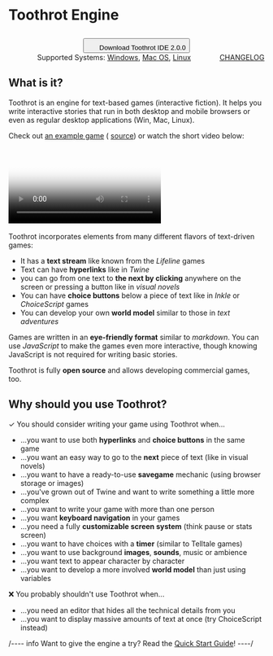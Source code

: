 # Toothrot Engine

<div style="text-align: center; padding-top: 10px;">
    <div class="cta-button-container">
        <button class="ide-download-button cta-button">
            <svg xmlns="http://www.w3.org/2000/svg" width="20" height="20" class="fill-black icon">
                <use xmlns:xlink="http://www.w3.org/1999/xlink" xlink:href="#icon-download"></use>
            </svg>
            Download Toothrot IDE 2.0.0
        </button>
        <div class="cta-button-alternatives">
            <div style="float: right;">
                <a href="https://github.com/toothrot-if/toothrot/blob/develop/CHANGELOG.md">
                CHANGELOG
                </a>
            </div>
            Supported Systems:
            <a class="downloadLink" data-os="windows" target="_blank" href="#win">Windows</a>,
            <a class="downloadLink" data-os="mac" target="_blank" href="#mac">Mac OS</a>,
            <a class="downloadLink" data-os="linux" target="_blank" href="#linux">Linux</a>
        </div>
    </div>
</div>

<div class="after-download-windows" style="display: none">

[IDE Quick Start Guide](docs/user/after-ide-download-windows.md)

</div>

<div class="after-download-mac" style="display: none">

[IDE Quick Start Guide](docs/user/after-ide-download-mac.md)

</div>

<div class="after-download-linux" style="display: none">

[IDE Quick Start Guide](docs/user/after-ide-download-linux.md)

</div>

<script>
(function () {
    
    var os = "windows";
    var button = document.querySelector(".ide-download-button");
    var links = Array.prototype.slice.call(document.querySelector(".downloadLink"));
    var appVersion = navigator.appVersion;
    
    var systems = {
        windows: "Windows",
        mac: "Mac OS X",
        linux: "Linux"
    }
    
    if (appVersion.indexOf("Mac") != -1) {
        os = "mac";
    }
    
    if (appVersion.indexOf("Linux") != -1) {
        os = "linux";
    }
    
    button.innerHTML += " for " + systems[os];
    
    button.addEventListener("click", function (event) {
        
        var link = document.querySelector(".cta-button-container *[data-os='" + os + "']");
        
        console.log("Clicked on button.");
        
        linkClick(null, link);
        
    });
    
    links.forEach(function (link) {
        
        var os = link.getAttribute("data-os");
        
        link.addEventListener("click", linkClick);
        
    });
    
    function linkClick(event, target) {
        
        var link = (target ? target : event.target);
        var os = link.getAttribute("data-os");
        
        console.log("Clicked on link.");
        
        if (event) {
            event.stopPropagation();
            event.preventDefault();
        }
        
        window.open(link.getAttribute("href"), "_blank");
        
        setTimeout(function () {
            
            var guideLink = document.querySelector(".after-download-" + os + " a");
            
            guideLink.click();
            
        }, 1000);
    }
    
}());
</script>

## What is it?

Toothrot is an engine for text-based games (interactive fiction). It helps you write
interactive stories that run in both desktop and mobile browsers or even as regular desktop
applications (Win, Mac, Linux).

Check out [an example game](https://games.toothrot.one/cloak-of-darkness/) (
[source](https://raw.githubusercontent.com/toothrot-if/toothrot-examples/master/cloak-of-darkness/resources/story.trot.md)) or watch the short video
below:

<video src="{rootDir}docs/videos/gameplay.webm" controls poster="{rootDir}docs/videos/gameplay.png">
Sorry, your browser doesn't support embedded videos.
</video>

<div style="display: none">
[Download video](file: docs/videos/gameplay.webm)
![Poster image](docs/videos/gameplay.png)
</div>

Toothrot incorporates elements from many different flavors of text-driven games:

* It has a **text stream** like known from the *Lifeline* games
* Text can have **hyperlinks** like in *Twine*
* you can go from one text to **the next by clicking** anywhere on the screen or
  pressing a button like in *visual novels*
* You can have **choice buttons** below a piece of text like in *Inkle* or *ChoiceScript*
games
* You can develop your own **world model** similar to those in *text adventures*

Games are written in an **eye-friendly format** similar to *markdown*. You can use *JavaScript* to
make the games even more interactive, though knowing JavaScript is not required for
writing basic stories.

Toothrot is fully **open source** and allows developing commercial games, too.


## Why should you use Toothrot?

&#x2713; You should consider writing your game using Toothrot when...

* ...you want to use both **hyperlinks** and **choice buttons** in the same game
* ...you want an easy way to go to the **next** piece of text (like in visual novels)
* ...you want to have a ready-to-use **savegame** mechanic (using browser storage or images)
* ...you've grown out of Twine and want to write something a little more complex
* ...you want to write your game with more than one person
* ...you want **keyboard navigation** in your games
* ...you need a fully **customizable screen system** (think pause or stats screen)
* ...you want to have choices with a **timer** (similar to Telltale games)
* ...you want to use background **images**, **sounds**, music or ambience
* ...you want text to appear character by character
* ...you want to develop a more involved **world model** than just using variables

&#x274c; You probably shouldn't use Toothrot when...

* ...you need an editor that hides all the technical details from you
* ...you want to display massive amounts of text at once (try ChoiceScript instead)

/---- info
Want to give the engine a try? Read the
[Quick Start Guide](docs/user/guides/quick-start-ide/index.md)!
----/
